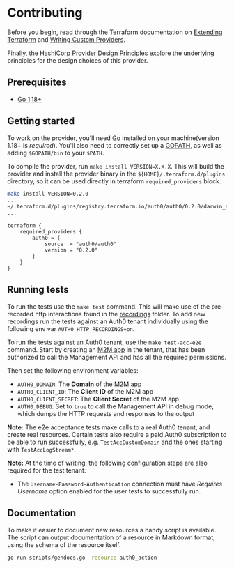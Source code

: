 # Contributing

Before you begin, read through the Terraform documentation on
[Extending Terraform](https://www.terraform.io/docs/extend/index.html) and
[Writing Custom Providers](https://learn.hashicorp.com/collections/terraform/providers).

Finally,
the [HashiCorp Provider Design Principles](https://www.terraform.io/docs/extend/hashicorp-provider-design-principles.html)
explore the underlying principles for the design choices of this provider.

## Prerequisites

- [Go 1.18+](https://go.dev/)

## Getting started

To work on the provider, you'll need [Go](http://www.golang.org) installed on your machine(version 1.18+ is *required*).
You'll also need to correctly set up a [GOPATH](http://golang.org/doc/code.html#GOPATH), as well as adding `$GOPATH/bin`
to your `$PATH`.

To compile the provider, run `make install VERSION=X.X.X`. This will build the provider and install the provider binary
in the `${HOME}/.terraform.d/plugins` directory, so it can be used directly in terraform `required_providers` block.

```sh
make install VERSION=0.2.0
...
~/.terraform.d/plugins/registry.terraform.io/auth0/auth0/0.2.0/darwin_amd64/terraform-provider-auth0_v0.2.0
...
```

```hcl
terraform {
    required_providers {
        auth0 = {
            source  = "auth0/auth0"
            version = "0.2.0"
        }
    }
}
```

## Running tests

To run the tests use the `make test` command. This will make use of the pre-recorded http interactions found in the
[recordings](./auth0/testdata/recordings) folder. To add new recordings run the tests against an Auth0 tenant
individually using the following env var `AUTH0_HTTP_RECORDINGS=on`.

To run the tests against an Auth0 tenant, use the `make test-acc-e2e` command. Start by creating an
[M2M app](https://auth0.com/docs/applications/set-up-an-application/register-machine-to-machine-applications) in the
tenant, that has been authorized to call the Management API and has all the required permissions.

Then set the following environment variables:

* `AUTH0_DOMAIN`: The **Domain** of the M2M app
* `AUTH0_CLIENT_ID`: The **Client ID** of the M2M app
* `AUTH0_CLIENT_SECRET`: The **Client Secret** of the M2M app
* `AUTH0_DEBUG`: Set to `true` to call the Management API in debug mode, which dumps the HTTP requests and responses to
  the output

**Note:** The e2e acceptance tests make calls to a real Auth0 tenant, and create real resources. Certain tests also
require a paid Auth0 subscription to be able to run successfully, e.g. `TestAccCustomDomain` and the ones starting with
`TestAccLogStream*`.

**Note:** At the time of writing, the following configuration steps are also required for the test tenant:

* The `Username-Password-Authentication` connection must have _Requires Username_ option enabled for the user tests to
  successfully run.

## Documentation

To make it easier to document new resources a handy script is available. The script can output documentation of a
resource in Markdown format, using the schema of the resource itself.

```sh
go run scripts/gendocs.go -resource auth0_action
```
